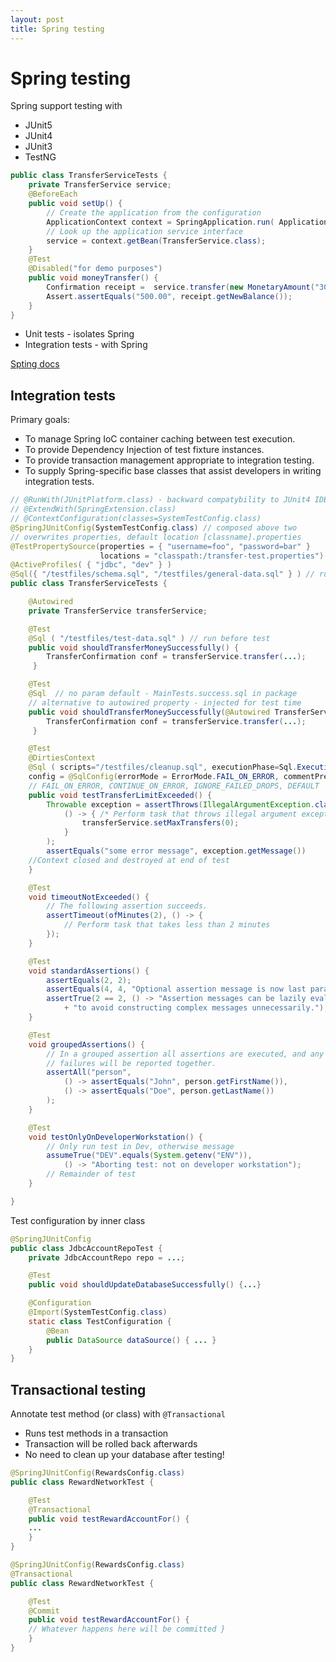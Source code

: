 ```yaml
---
layout: post
title: Spring testing
---
```

# Spring testing

Spring support testing with

- JUnit5
- JUnit4
- JUnit3
- TestNG

```java
public class TransferServiceTests {
    private TransferService service;
    @BeforeEach 
    public void setUp() {
        // Create the application from the configuration 
        ApplicationContext context = SpringApplication.run( ApplicationConfig.class )
        // Look up the application service interface
        service = context.getBean(TransferService.class);
    }
    @Test
    @Disabled("for demo purposes")
    public void moneyTransfer() {
        Confirmation receipt =  service.transfer(new MonetaryAmount("300.00"), "1", "2"));
        Assert.assertEquals("500.00", receipt.getNewBalance());
    }
}
```

- Unit tests - isolates Spring
- Integration tests - with Spring

[Spting docs](https://docs.spring.io/spring/docs/current/spring-framework-reference/testing.html#integration-testing)

## Integration tests

Primary goals:

- To manage Spring IoC container caching between test execution.
- To provide Dependency Injection of test fixture instances.
- To provide transaction management appropriate to integration testing.
- To supply Spring-specific base classes that assist developers in writing integration tests.

```java
// @RunWith(JUnitPlatform.class) - backward compatybility to JUnit4 IDE
// @ExtendWith(SpringExtension.class)
// @ContextConfiguration(classes=SystemTestConfig.class)
@SpringJUnitConfig(SystemTestConfig.class) // composed above two
// overwrites properties, default location [classname].properties
@TestPropertySource(properties = { "username=foo", "password=bar" } 
                    locations = "classpath:/transfer-test.properties")
@ActiveProfiles( { "jdbc", "dev" } )
@Sql({ "/testfiles/schema.sql", "/testfiles/general-data.sql" } ) // run before each test
public class TransferServiceTests {

    @Autowired
    private TransferService transferService;

    @Test
    @Sql ( "/testfiles/test-data.sql" ) // run before test
    public void shouldTransferMoneySuccessfully() {
        TransferConfirmation conf = transferService.transfer(...);
     }

    @Test
    @Sql  // no param default - MainTests.success.sql in package
    // alternative to autowired property - injected for test time
    public void shouldTransferMoneySuccessfully(@Autowired TransferService transferService) {
        TransferConfirmation conf = transferService.transfer(...);
     }

    @Test
    @DirtiesContext
    @Sql ( scripts="/testfiles/cleanup.sql", executionPhase=Sql.ExecutionPhase.AFTER_TEST_METHOD,
    config = @SqlConfig(errorMode = ErrorMode.FAIL_ON_ERROR, commentPrefix = "//", separator = "@@") )
    // FAIL_ON_ERROR, CONTINUE_ON_ERROR, IGNORE_FAILED_DROPS, DEFAULT
    public void testTransferLimitExceeded() {
        Throwable exception = assertThrows(IllegalArgumentException.class,
            () -> { /* Perform task that throws illegal argument exception */
                transferService.setMaxTransfers(0);
            }
        );
        assertEquals("some error message", exception.getMessage())
    //Context closed and destroyed at end of test
    }

    @Test
    void timeoutNotExceeded() {
        // The following assertion succeeds.
        assertTimeout(ofMinutes(2), () -> {
            // Perform task that takes less than 2 minutes
        });
    }

    @Test
    void standardAssertions() {
        assertEquals(2, 2);
        assertEquals(4, 4, "Optional assertion message is now last parameter."); 
        assertTrue(2 == 2, () -> "Assertion messages can be lazily evaluated -- "
            + "to avoid constructing complex messages unnecessarily.");
    }

    @Test
    void groupedAssertions() {
        // In a grouped assertion all assertions are executed, and any
        // failures will be reported together.
        assertAll("person",
            () -> assertEquals("John", person.getFirstName()),
            () -> assertEquals("Doe", person.getLastName())
        );
    }

    @Test 
    void testOnlyOnDeveloperWorkstation() {
        // Only run test in Dev, otherwise message
        assumeTrue("DEV".equals(System.getenv("ENV")),
            () -> "Aborting test: not on developer workstation");
        // Remainder of test
    }

}
```

Test configuration by inner class

```java
@SpringJUnitConfig
public class JdbcAccountRepoTest {
    private JdbcAccountRepo repo = ...;

    @Test
    public void shouldUpdateDatabaseSuccessfully() {...}

    @Configuration
    @Import(SystemTestConfig.class)
    static class TestConfiguration {
        @Bean 
        public DataSource dataSource() { ... }
    }
}
```

## Transactional testing

Annotate test method (or class) with `@Transactional`

- Runs test methods in a transaction
- Transaction will be rolled back afterwards
- No need to clean up your database after testing!

```java
@SpringJUnitConfig(RewardsConfig.class)
public class RewardNetworkTest {

    @Test
    @Transactional
    public void testRewardAccountFor() {
    ...
    }
}
```

```java
@SpringJUnitConfig(RewardsConfig.class)
@Transactional
public class RewardNetworkTest {

    @Test
    @Commit
    public void testRewardAccountFor() {
    // Whatever happens here will be committed }
    }
}
```